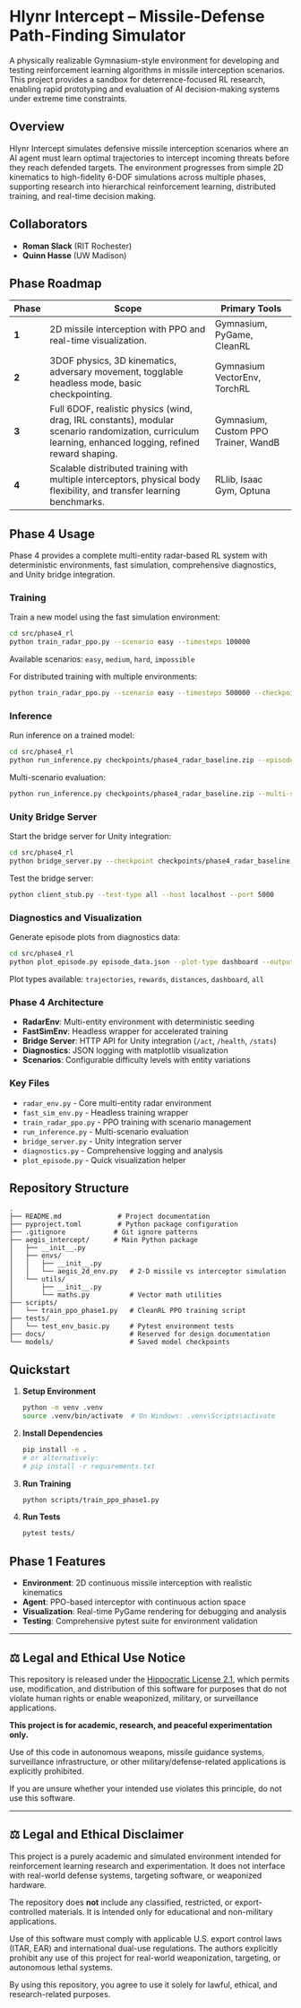 # Hlynr Intercept – Missile-Defense Path-Finding Simulator

A physically realizable Gymnasium-style environment for developing and testing reinforcement learning algorithms in missile interception scenarios. This project provides a sandbox for deterrence-focused RL research, enabling rapid prototyping and evaluation of AI decision-making systems under extreme time constraints.

## Overview

Hlynr Intercept simulates defensive missile interception scenarios where an AI agent must learn optimal trajectories to intercept incoming threats before they reach defended targets. The environment progresses from simple 2D kinematics to high-fidelity 6-DOF simulations across multiple phases, supporting research into hierarchical reinforcement learning, distributed training, and real-time decision making.

## Collaborators

* **Roman Slack** (RIT Rochester)
* **Quinn Hasse** (UW Madison)

## Phase Roadmap

| Phase | Scope                                                                                                 | Primary Tools                          |
|-------|-------------------------------------------------------------------------------------------------------|----------------------------------------|
| **1** | 2D missile interception with PPO and real-time visualization.                                         | Gymnasium, PyGame, CleanRL             |
| **2** | 3DOF physics, 3D kinematics, adversary movement, togglable headless mode, basic checkpointing.        | Gymnasium VectorEnv, TorchRL           |
| **3** | Full 6DOF, realistic physics (wind, drag, IRL constants), modular scenario randomization, curriculum learning, enhanced logging, refined reward shaping. | Gymnasium, Custom PPO Trainer, WandB   |
| **4** | Scalable distributed training with multiple interceptors, physical body flexibility, and transfer learning benchmarks. | RLlib, Isaac Gym, Optuna               |


## Phase 4 Usage

Phase 4 provides a complete multi-entity radar-based RL system with deterministic environments, fast simulation, comprehensive diagnostics, and Unity bridge integration.

### Training

Train a new model using the fast simulation environment:

```bash
cd src/phase4_rl
python train_radar_ppo.py --scenario easy --timesteps 100000
```

Available scenarios: `easy`, `medium`, `hard`, `impossible`

For distributed training with multiple environments:
```bash
python train_radar_ppo.py --scenario easy --timesteps 500000 --checkpoint-dir checkpoints --log-dir logs
```

### Inference

Run inference on a trained model:

```bash
cd src/phase4_rl
python run_inference.py checkpoints/phase4_radar_baseline.zip --episodes 50 --scenario easy
```

Multi-scenario evaluation:
```bash
python run_inference.py checkpoints/phase4_radar_baseline.zip --multi-scenario --episodes 20
```

### Unity Bridge Server

Start the bridge server for Unity integration:

```bash
cd src/phase4_rl
python bridge_server.py --checkpoint checkpoints/phase4_radar_baseline.zip --port 5000
```

Test the bridge server:
```bash
python client_stub.py --test-type all --host localhost --port 5000
```

### Diagnostics and Visualization

Generate episode plots from diagnostics data:

```bash
cd src/phase4_rl
python plot_episode.py episode_data.json --plot-type dashboard --output results.png
```

Plot types available: `trajectories`, `rewards`, `distances`, `dashboard`, `all`

### Phase 4 Architecture

- **RadarEnv**: Multi-entity environment with deterministic seeding
- **FastSimEnv**: Headless wrapper for accelerated training  
- **Bridge Server**: HTTP API for Unity integration (`/act`, `/health`, `/stats`)
- **Diagnostics**: JSON logging with matplotlib visualization
- **Scenarios**: Configurable difficulty levels with entity variations

### Key Files

- `radar_env.py` - Core multi-entity radar environment
- `fast_sim_env.py` - Headless training wrapper
- `train_radar_ppo.py` - PPO training with scenario management
- `run_inference.py` - Multi-scenario evaluation
- `bridge_server.py` - Unity integration server
- `diagnostics.py` - Comprehensive logging and analysis
- `plot_episode.py` - Quick visualization helper


## Repository Structure

```
.
├── README.md              # Project documentation
├── pyproject.toml         # Python package configuration
├── .gitignore            # Git ignore patterns
├── aegis_intercept/      # Main Python package
│   ├── __init__.py
│   ├── envs/
│   │   ├── __init__.py
│   │   └── aegis_2d_env.py   # 2-D missile vs interceptor simulation
│   └── utils/
│       ├── __init__.py
│       └── maths.py          # Vector math utilities
├── scripts/
│   └── train_ppo_phase1.py   # CleanRL PPO training script
├── tests/
│   └── test_env_basic.py     # Pytest environment tests
├── docs/                     # Reserved for design documentation
└── models/                   # Saved model checkpoints
```

## Quickstart

1. **Setup Environment**
   ```bash
   python -m venv .venv
   source .venv/bin/activate  # On Windows: .venv\Scripts\activate
   ```

2. **Install Dependencies**
   ```bash
   pip install -e .
   # or alternatively:
   # pip install -r requirements.txt
   ```

3. **Run Training**
   ```bash
   python scripts/train_ppo_phase1.py
   ```

4. **Run Tests**
   ```bash
   pytest tests/
   ```

## Phase 1 Features

* **Environment**: 2D continuous missile interception with realistic kinematics
* **Agent**: PPO-based interceptor with continuous action space
* **Visualization**: Real-time PyGame rendering for debugging and analysis
* **Testing**: Comprehensive pytest suite for environment validation

---

## ⚖️ Legal and Ethical Use Notice

This repository is released under the [Hippocratic License 2.1](./LICENSE), which permits use, modification, and distribution of this software for purposes that do not violate human rights or enable weaponized, military, or surveillance applications.

**This project is for academic, research, and peaceful experimentation only.**

Use of this code in autonomous weapons, missile guidance systems, surveillance infrastructure, or other military/defense-related applications is explicitly prohibited.

If you are unsure whether your intended use violates this principle, do not use this software.


---

## ⚖️ Legal and Ethical Disclaimer

This project is a purely academic and simulated environment intended for reinforcement learning research and experimentation. It does not interface with real-world defense systems, targeting software, or weaponized hardware.

The repository does **not** include any classified, restricted, or export-controlled materials. It is intended only for educational and non-military applications.

Use of this software must comply with applicable U.S. export control laws (ITAR, EAR) and international dual-use regulations. The authors explicitly prohibit any use of this project for real-world weaponization, targeting, or autonomous lethal systems.

By using this repository, you agree to use it solely for lawful, ethical, and research-related purposes.

